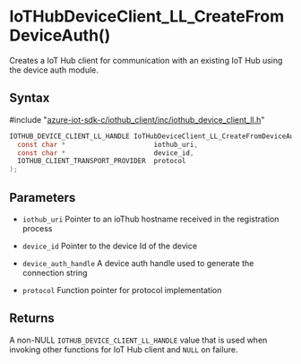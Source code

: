 # IoTHubDeviceClient_LL_CreateFromDeviceAuth()

Creates a IoT Hub client for communication with an existing IoT Hub using the device auth module.

## Syntax

\#include "[azure-iot-sdk-c/iothub_client/inc/iothub_device_client_ll.h](../iot-c-ref-iothub-device-client-ll-h.md)"  
```C
IOTHUB_DEVICE_CLIENT_LL_HANDLE IoTHubDeviceClient_LL_CreateFromDeviceAuth(
  const char *                      iothub_uri,
  const char *                      device_id,
  IOTHUB_CLIENT_TRANSPORT_PROVIDER  protocol
);
```

## Parameters
* `iothub_uri` Pointer to an ioThub hostname received in the registration process 

* `device_id` Pointer to the device Id of the device 

* `device_auth_handle` A device auth handle used to generate the connection string 

* `protocol` Function pointer for protocol implementation

## Returns
A non-NULL `IOTHUB_DEVICE_CLIENT_LL_HANDLE` value that is used when invoking other functions for IoT Hub client and `NULL` on failure.

